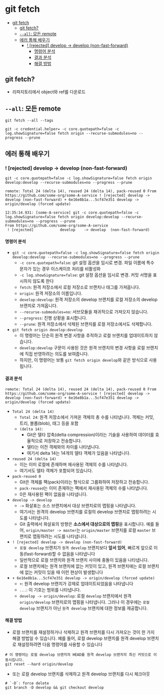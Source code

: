 # git fetch

- [git fetch](#git-fetch)
    - [git fetch?](#git-fetch-1)
    - [`--all`: 모든 remote](#--all-모든-remote)
    - [에러 통해 배우기](#에러-통해-배우기)
        - [! \[rejected\] develop -\> develop (non-fast-forward)](#-rejected-develop---develop-non-fast-forward)
            - [명령어 분석](#명령어-분석)
            - [결과 분석](#결과-분석)
            - [해결 방법](#해결-방법)

## git fetch?

- 리파지토리에서 object와 ref를 다운로드

## `--all`: 모든 remote

```shell
git fetch --all --tags

git -c credential.helper= -c core.quotepath=false -c log.showSignature=false fetch origin --recurse-submodules=no --progress --prune
```

## 에러 통해 배우기

### ! [rejected] develop -> develop (non-fast-forward)

```shell
git -c core.quotepath=false -c log.showSignature=false fetch origin develop:develop --recurse-submodules=no --progress --prune

remote: Total 24 (delta 14), reused 24 (delta 14), pack-reused 0 From https://github.com/some-org/some-A-service ! [rejected] develop -> develop (non-fast-forward) + 6e16e8b1a...5cf47e351 develop -> origin/develop (forced update)
```

```shell
12:35:14.931: [some-A-service] git -c core.quotepath=false -c log.showSignature=false fetch origin develop:develop --recurse-submodules=no --progress --prune
From https://github.com/some-org/some-A-service
 ! [rejected]            develop    -> develop  (non-fast-forward)
```

#### 명령어 분석

- `git -c core.quotepath=false -c log.showSignature=false fetch origin develop:develop --recurse-submodules=no --progress --prune`
    - `-c core.quotepath=false`: git 설정 옵션을 임시로 변경. 파일 이름에 특수 문자가 있는 경우 이스케이프 처리를 비활성화
    - `-c log.showSignature=false`: git 설정 옵션을 임시로 변경. 커밋 서명을 표시하지 않도록 한다
    - `fetch`: 원격 저장소에서 로컬 저장소로 브랜치나 태그를 가져옵니다.
    - `origin`: 원격 저장소의 이름입니다.
    - `develop:develop`: 원격 저장소의 develop 브랜치를 로컬 저장소의 develop 브랜치로 가져옵니다.
    - `--recurse-submodules=no`: 서브모듈을 재귀적으로 가져오지 않습니다.
    - `--progress`: 진행 상황을 표시합니다.
    - `--prune`: 원격 저장소에서 삭제된 브랜치를 로컬 저장소에서도 삭제합니다.
- `git fetch origin develop:develop`
    - 이 명령어는 단순히 원격 변경 사항을 추적하고 로컬 브랜치를 업데이트하지 않습니다.
    - `develop:develop` 구문이 사용된 것은 원격 브랜치의 변경 사항을 로컬 브랜치에 직접 반영하려는 의도를 보여줍니다.
    - 하지만, 이 명령어는 보통 `git fetch origin develop`와 같은 방식으로 사용됩니다.

#### 결과 분석

```log
remote: Total 24 (delta 14), reused 24 (delta 14), pack-reused 0 From https://github.com/some-org/some-A-service ! [rejected] develop -> develop (non-fast-forward) + 6e16e8b1a...5cf47e351 develop -> origin/develop (forced update)
```

- `Total 24 (delta 14)`
    - `Total 24`: 원격 저장소에서 가져온 객체의 총 수를 나타냅니다. 객체는 커밋, 트리, 블롭(blob), 태그 등을 포함
    - `(delta 14)`:
        - Git은 델타 압축(delta compression)이라는 기술을 사용하여 데이터를 효율적으로 저장하고 전송합니다.
        - 델타는 이전 객체와의 차이를 나타냅니다.
        - 여기서 delta 14는 14개의 델타 객체가 있음을 나타냅니다.
- `reused 24 (delta 14)`
    - 이는 이미 로컬에 존재하며 재사용된 객체의 수를 나타냅니다.
    - 여기서도 델타 객체가 포함되어 있습니다.
- `pack-reused 0`
    - Git은 객체를 팩(pack)이라는 형식으로 그룹화하여 저장하고 전송합니다.
    - `pack-reused`는 이미 존재하는 팩에서 재사용된 객체의 수를 나타냅니다.
    - 0은 재사용된 팩이 없음을 나타냅니다.
- `develop -> develop`
    - `->` 화살표는 소스 브랜치에서 대상 브랜치로의 맵핑을 나타냅니다.
    - 여기서는 원격의 develop 브랜치를 로컬의 develop 브랜치로 맵핑하려는 시도를 나타냅니다.
    - Git 출력에서 화살표의 방향은 **소스에서 대상으로의 맵핑**을 표시합니다. 예를 들어, `origin/master -> master`는 `origin/master` 브랜치를 로컬 `master` 브랜치로 맵핑하려는 시도를 나타냅니다.
- `! [rejected] develop -> develop (non-fast-forward)`
    - `로컬 develop` 브랜치가 `원격 develop` 브랜치보다 **앞서 있어**, 빠르게 앞으로 이동(fast-forward)할 수 없음을 나타냅니다
    - 일반적으로 로컬 브랜치와 원격 브랜치 사이에 충돌이 있음을 나타냅니다.
    - 로컬 브랜치에는 원격 브랜치에 없는 커밋이 있고, 원격 브랜치에는 로컬 브랜치에 없는 커밋이 있을 때 이런 현상이 발생합니다
- `+ 6e16e8b1a...5cf47e351 develop -> origin/develop (forced update)`
    - `+`: 원격 develop 브랜치가 강제로 업데이트되었음을 나타냅니다
    - `...`: 이 기호는 범위를 나타냅니다.
    - `develop -> origin/develop`: 로컬 `develop` 브랜치에서 원격 `origin/develop` 브랜치로의 맵핑을 나타냅니다. 그러나 이 경우에는 `로컬 develop` 브랜치가 아닌 `원격 develop` 브랜치에 대한 정보를 제공합니다.

#### 해결 방법

- 로컬 브랜치를 재설정하거나 삭제하고 원격 브랜치를 다시 가져오는 것이 한 가지 해결 방법일 수 있습니다. 예를 들어, 로컬 develop 브랜치를 원격 develop 브랜치로 재설정하려면 다음 명령어를 사용할 수 있습니다

```shell
# 이 명령어는 로컬 develop 브랜치의 HEAD를 원격 develop 브랜치의 최신 커밋으로 이동시킵니다.
git reset --hard origin/develop
```

- 또는 로컬 develop 브랜치를 삭제하고 원격 develop 브랜치를 다시 체크아웃

```shell
# `-D`: force delete
git branch -D develop && git checkout develop
```
